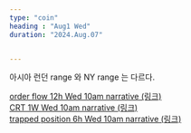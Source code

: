 ```yaml
---
type: "coin"
heading : "Aug1 Wed"
duration: "2024.Aug.07"


---
```

 

아시아 런던 range 와 NY range 는 다르다. 

[order flow 12h Wed 10am narrative (링크)](/todo/images/order-flow-2024-08-07-10AM.png)   
[CRT 1W Wed 10am narrative (링크)](/todo/images/CRT-2024-08-07-10AM.png)    
[trapped position 6h Wed 10am narrative (링크)](/todo/images/trapped-position-2024-08-07-10AM.png)